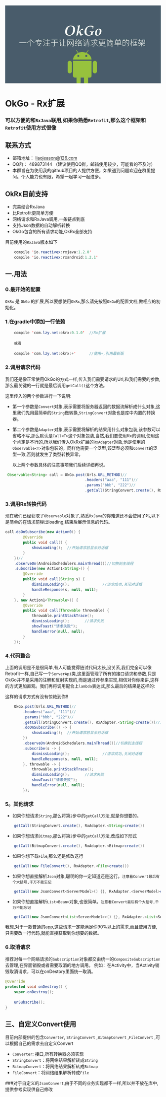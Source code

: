  ![image](https://github.com/jeasonlzy/Screenshots/blob/master/okgo/logo4.jpg)

# OkGo - Rx扩展

### 可以方便的和`RxJava`联用,如果你熟悉`Retrofit`,那么这个框架和`Retrofit`使用方式很像

## 联系方式
 * 邮箱地址： liaojeason@126.com
 * QQ群： 489873144 （建议使用QQ群，邮箱使用较少，可能看的不及时）
 * 本群旨在为使用我的github项目的人提供方便，如果遇到问题欢迎在群里提问。个人能力也有限，希望一起学习一起进步。

## OkRx目前支持
* 完美结合RxJava
* 比Retrofit更简单方便
* 网络请求和RxJava调用,一条链点到底
* 支持Json数据的自动解析转换
* OkGo包含的所有请求功能,OkRx全部支持

目前使用的`RxJava`版本如下
```java
    compile 'io.reactivex:rxjava:1.2.0'
    compile 'io.reactivex:rxandroid:1.2.1'
```

## 一.用法
### 0.最开始的配置
 `OkRx` 是 `OkGo` 的扩展,所以要想使用`OkRx`,那么请先按照`OkGo`的配置文档,做相应的初始化。
 
### 1.在gradle中添加一行依赖
```java
    compile 'com.lzy.net:okrx:0.1.0'  //Rx扩展
   
    或者
    
    compile 'com.lzy.net:okrx:+'      //使用+,引用最新版
```

### 2.调用请求代码
   我们还是像正常使用OkGo的方式一样,传入我们需要请求的Url,和我们需要的参数,那么最关键的一行就是最后调用`getCall()`这个方法。
   
   这里传入的两个参数进行一下说明:

 * 第一个参数是`Convert`对象,表示需要将服务器返回的数据流解析成什么对象,这里我们先用最简单的`String`做转换,`StringConvert`对象也是库中内置的转换器。
 * 第二个参数是`Adapter`对象,表示需要将解析的结果用什么对象包装,该参数可以省略不写,那么默认是`Call<T>`这个对象包装,当然,我们要使用Rx的调用,使用这个肯定是不行的,所以我们传入OkRx扩展的`RxAdapter`对象,他是使用的`Observable<T>`对象包装的，同样他需要一个泛型,该泛型必须和`Convert`的泛型一致,否则就发生了类型转换异常。
   
   以上两个参数具体的注意事项我们后续详细再说。
```java
 Observable<String> call = OkGo.post(Urls.URL_METHOD)//
                                    .headers("aaa", "111")//
                                    .params("bbb", "222")//
                                    .getCall(StringConvert.create(), RxAdapter.<String>create());
```

### 3.调用Rx转换代码
   现在我们已经获取了`Observable`对象了,熟悉`RxJava`的你难道还不会使用了吗,以下是简单的在请求前弹出loading,结束后展示信息的代码。
```java
call.doOnSubscribe(new Action0() {
        @Override
        public void call() {
            showLoading();  //开始请求前显示对话框
        }
    })//
    .observeOn(AndroidSchedulers.mainThread())//切换到主线程
    .subscribe(new Action1<String>() {
        @Override
        public void call(String s) {
            dismissLoading();               //请求成功,关闭对话框
            handleResponse(s, null, null);
        }
    }, new Action1<Throwable>() {
        @Override
        public void call(Throwable throwable) {
            throwable.printStackTrace();
            dismissLoading();       //请求失败
            showToast("请求失败");
            handleError(null, null);
        }
    });
```
    
### 4.代码整合
 上面的调用是不是很简单,有人可能觉得链试代码太长,没关系,我们完全可以像Retrofit一样,自己写一个`ServerApi`类,这里面管理了所有的接口请求和参数,只是OkGo并不是采用的注解和反射实现的,而是通过传参来实现,相信对你你来讲,这样的方式更加直观。我们再将调用配合上`lambda`表达式,那么最后的结果是这样的:
 
 这样的请求方式有没有惊艳到你!!
```java
    OkGo.post(Urls.URL_METHOD)//
        .headers("aaa", "111")//
        .params("bbb", "222")//
        .getCall(StringConvert.create(), RxAdapter.<String>create())//以上为产生请求事件,请求默认发生在IO线程
        .doOnSubscribe(() -> {
            showLoading();  //开始请求前显示对话框
        })
        .observeOn(AndroidSchedulers.mainThread())//切换到主线程
        .subscribe(s -> {
            dismissLoading();               //请求成功,关闭对话框
            handleResponse(s, null, null);
        }, throwable -> {
            throwable.printStackTrace();
            dismissLoading();       //请求失败
            showToast("请求失败");
            handleError(null, null);
        });
```

### 5。其他请求 
* 如果你想请求`String`,那么将第`2`步中的`getCall`方法,就是你想要的。
```java
    getCall(StringConvert.create(), RxAdapter.<String>create())
```
 * 如果你想请求`Bitmap`,那么将第`2`步中的`getCall`方法,改成如下形式
```java
    getCall(BitmapConvert.create(), RxAdapter.<Bitmap>create())
 ```
 * 如果你想下载`File`,那么还是修改这行
```java
    getCall(new FileConvert(), RxAdapter.<File>create())
```
 * 如果你想直接解析`Json`对象,聪明的你一定知道还是这行。`注意看Convert最后有个大括号,千万不能忘记`
```java
    getCall(new JsonConvert<ServerModel>() {}, RxAdapter.<ServerModel>create())
```
 * 如果你想直接解析`List<Bean>`对象,也很简单。`注意看Convert最后有个大括号,千万不能忘记`
```java
    getCall(new JsonConvert<List<ServerModel>>() {}, RxAdapter.<List<ServerModel>>create())
```

我想,对于一款普通的app,这些请求一定能满足你90%以上的需求,而且使用方便,只需要改一行代码,就能直接获取到你想要的数据。

### 6.取消请求
推荐对每一个网络请求的`Subscription`对象都交由统一的`CompositeSubscription`去管理,在界面销毁或者需要取消的地方调用。
例如：在Activity中，当Activity销毁取消请求，可以在onDestory里面统一取消。
```java
@Override
protected void onDestroy() {
    super.onDestroy();

    unSubscribe();
}
```
 
## 三、自定义Convert使用

目前内部提供的包含`Converter`, `StringConvert` ,`BitmapConvert` ,`FileConvert` ,可以根据自己的需求去自定义Convert

 * `Converter`: 接口,所有转换器必须实现
 * `StringConvert`：将网络结果解析转成`String`
 * `BitmapConvert`：将网络结果解析转成`Bitmap`
 * `FileConvert`：将网络结果解析转成`File`

###对于自定义的`JsonConvert`,由于不同的业务实现都不一样,所以并不放在库中,提供参考实现供自己修改

